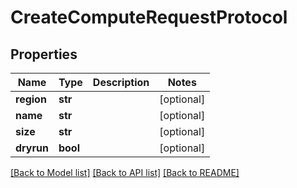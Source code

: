 # CreateComputeRequestProtocol

## Properties
Name | Type | Description | Notes
------------ | ------------- | ------------- | -------------
**region** | **str** |  | [optional] 
**name** | **str** |  | [optional] 
**size** | **str** |  | [optional] 
**dryrun** | **bool** |  | [optional] 

[[Back to Model list]](../README.md#documentation-for-models) [[Back to API list]](../README.md#documentation-for-api-endpoints) [[Back to README]](../README.md)


